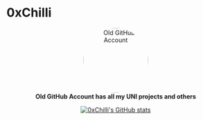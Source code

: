 # 0xChilli

<p align="center">
  <a href="https://github.com/q00r">
    <img src="https://github.com/q00r.png" alt="Old GitHub Account" width="150" style="border-radius: 50%;">
  </a>
  <br>
  <strong>Old GitHub Account has all my UNI projects and others</strong>
</p>

<p align="center">
  <a href="https://github.com/anuraghazra/github-readme-stats">
    <img src="https://github-readme-stats.vercel.app/api?username=0xChilli" alt="0xChilli's GitHub stats">
  </a>
</p>
